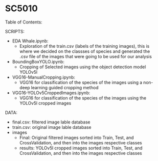 # SC5010

Table of Contents:

SCRIPTS:
- EDA Whale.ipynb:
  - Exploration of the train.csv (labels of the training images), this is where we decided on the classses of species and generated the .csv file of the images that were going to be used for our analysis
- BoundingBoxYOLO.ipynb: 
  - Cropping of Selected images using the object detection model YOLOv5l
- VGG16-ManualCropping.ipynb:
  - VGG16 for classification of the species of the images using a non-deep learning guided cropping method
- VGG16-YOLOv5CroppedImages.ipynb:
  - VGG16 for classification of the species of the images using the YOLOv5l cropped images

DATA:
- final.csv: filtered image lable database
- train.csv: original image lable database
- images
	- Final: Original filtered images sorted into Train, Test, and CrossValidation, and then into the images respective classes
	- results: YOLOv5l cropped images sorted into Train, Test, and CrossValidation, and then into the images respective classes

